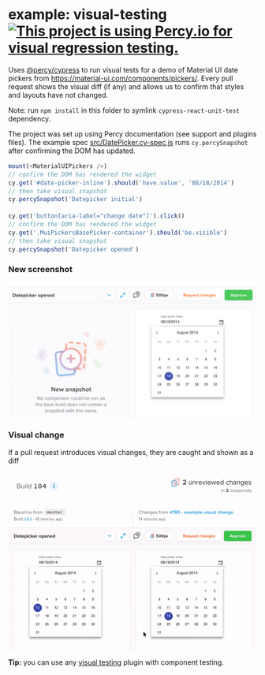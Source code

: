 # example: visual-testing [![This project is using Percy.io for visual regression testing.](https://percy.io/static/images/percy-badge.svg)](https://percy.io/bahmutov/cypress-react-unit-test)

Uses [@percy/cypress](https://github.com/percy/percy-cypress) to run visual tests for a demo of Material UI date pickers from https://material-ui.com/components/pickers/. Every pull request shows the visual diff (if any) and allows us to confirm that styles and layouts have not changed.

Note: run `npm install` in this folder to symlink `cypress-react-unit-test` dependency.

The project was set up using Percy documentation (see support and plugins files). The example spec [src/DatePicker.cy-spec.js](src/DatePicker.cy-spec.js) runs `cy.percySnapshot` after confirming the DOM has updated.

```js
mount(<MaterialUIPickers />)
// confirm the DOM has rendered the widget
cy.get('#date-picker-inline').should('have.value', '08/18/2014')
// then take visual snapshot
cy.percySnapshot('Datepicker initial')

cy.get('button[aria-label="change date"]').click()
// confirm the DOM has rendered the widget
cy.get('.MuiPickersBasePicker-container').should('be.visible')
// then take visual snapshot
cy.percySnapshot('Datepicker opened')
```

### New screenshot

![Percy dashboard](images/new-image.png)

### Visual change

If a pull request introduces visual changes, they are caught and shown as a diff

![Visual change](images/diff.gif)

**Tip:** you can use any [visual testing](https://on.cypress.io/visual-testing) plugin with component testing.
